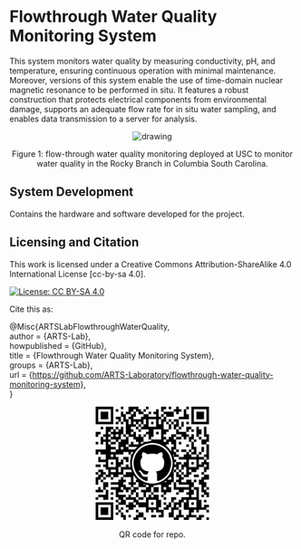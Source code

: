 # Flowthrough Water Quality Monitoring System

This system monitors water quality by measuring conductivity, pH, and temperature, ensuring continuous operation with minimal maintenance. Moreover, versions of this system enable the use of time-domain nuclear magnetic resonance to be performed in situ. It features a robust construction that protects electrical components from environmental damage, supports an adequate flow rate for in situ water sampling, and enables data transmission to a server for analysis.

<p align="center">
<img src="media/system.JPG" alt="drawing" width="600"/>
</p>
<p align="center">
Figure 1: flow-through water quality monitoring deployed at USC to monitor water quality in the Rocky Branch in Columbia South Carolina.
</p>

## System Development
Contains the hardware and software developed for the project. 

## Licensing and Citation

This work is licensed under a Creative Commons Attribution-ShareAlike 4.0 International License [cc-by-sa 4.0].

[![License: CC BY-SA 4.0](https://img.shields.io/badge/License-CC_BY--SA_4.0-lightgrey.svg)](https://creativecommons.org/licenses/by-sa/4.0/)


Cite this as: 

@Misc{ARTSLabFlowthroughWaterQuality,    
  author = {ARTS-Lab},  
  howpublished = {GitHub},  
  title  = {Flowthrough Water Quality Monitoring System},   
  groups = {ARTS-Lab},    
  url    = {https://github.com/ARTS-Laboratory/flowthrough-water-quality-monitoring-system},   
}

<p align="center">
<img src="media/QR-code.png" alt="drawing" width="200"/>
</p>
<p align="center">
QR code for repo.
</p>
